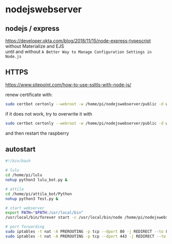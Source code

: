 # nodejswebserver

## nodejs / express
https://developer.okta.com/blog/2018/11/15/node-express-typescript  
without Materialize and EJS  
until and without `A Better Way to Manage Configuration Settings in Node.js`

## HTTPS
https://www.sitepoint.com/how-to-use-ssltls-with-node-js/

renew certificate with:
```bash
sudo certbot certonly --webroot -w /home/pi/nodejswebserver/public -d www.eth-lerngruppe.ch
```
if it does not work, try to overwrite it with
```bash
sudo certbot certonly --webroot -w /home/pi/nodejswebserver/public -d www.eth-lerngruppe.ch
```
and then restart the raspberry

## autostart
```bash
#!/bin/bash

# lulu
cd /home/pi/lulu
nohup python3 lulu_bot.py &

# attila
cd /home/pi/attila_bot/Python
nohup python3 Test.py &

# start webserver
export PATH="$PATH:/usr/local/bin"
/usr/local/bin/forever start -c /usr/local/bin/node /home/pi/nodejswebserver/dist/index.js

# port forwarding
sudo iptables -t nat -A PREROUTING -p tcp --dport 80 -j REDIRECT --to 8080
sudo iptables -t nat -A PREROUTING -p tcp --dport 443 -j REDIRECT --to 8443
```